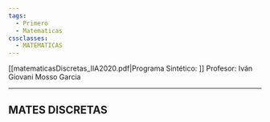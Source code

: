 ```yaml
---
tags:
  - Primero
  - Matematicas
cssclasses:
  - MATEMATICAS
---
```

[[matematicasDiscretas_IIA2020.pdf|Programa Sintético: ]]
Profesor: Iván Giovani Mosso Garcia
____
## MATES DISCRETAS
